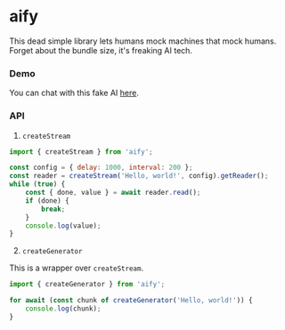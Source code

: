 # aify

This dead simple library lets humans mock machines that mock humans. Forget about the bundle size, it's freaking AI tech.

### Demo

You can chat with this fake AI [here](https://wooseopkim.github.io/aify).

### API

1. `createStream`

```js
import { createStream } from 'aify';

const config = { delay: 1000, interval: 200 };
const reader = createStream('Hello, world!', config).getReader();
while (true) {
    const { done, value } = await reader.read();
    if (done) {
        break;
    }
    console.log(value);
}
```

2. `createGenerator`

This is a wrapper over `createStream`.

```js
import { createGenerator } from 'aify';

for await (const chunk of createGenerator('Hello, world!')) {
    console.log(chunk);
}
```
